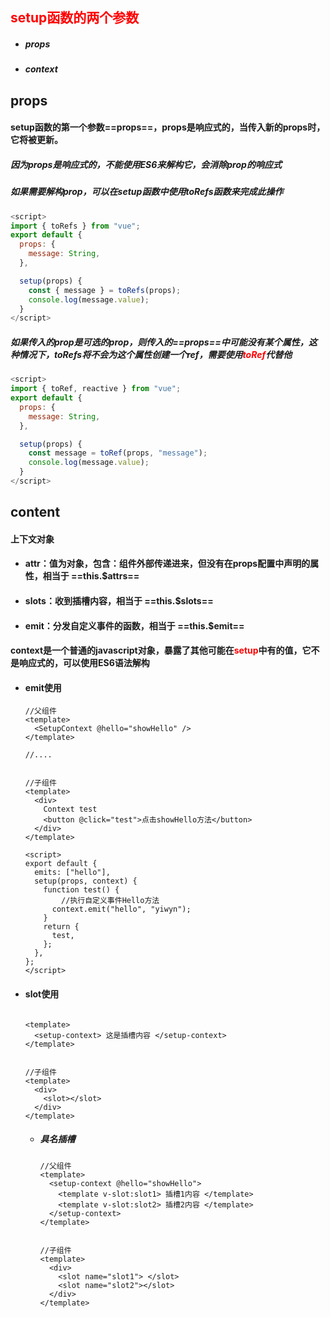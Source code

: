 ## <font color='red'>setup函数的两个参数</font>



- ##### props

- ##### context





## props



#### setup函数的第一个参数==props==，props是响应式的，当传入新的props时，它将被更新。

##### 	因为props是响应式的，不能使用ES6来解构它，会消除prop的响应式

##### 如果需要解构prop，可以在setup函数中使用toRefs函数来完成此操作

```javascript
<script>
import { toRefs } from "vue";
export default {
  props: {
    message: String,
  },

  setup(props) {
    const { message } = toRefs(props);
    console.log(message.value);
  }
</script>
```

##### 如果传入的prop是可选的prop，则传入的==props==中可能没有某个属性，这种情况下，toRefs将不会为这个属性创建一个ref，需要使用<font color='red'>toRef</font>代替他

```javascript
<script>
import { toRef, reactive } from "vue";
export default {
  props: {
    message: String,
  },

  setup(props) {
    const message = toRef(props, "message");
    console.log(message.value);
  }
</script>
```







## content



#### 上下文对象

- #### attr：值为对象，包含：组件外部传递进来，但没有在props配置中声明的属性，相当于 ==this.$attrs==

- #### slots：收到插槽内容，相当于 ==this.$slots== 

- #### emit：分发自定义事件的函数，相当于 ==this.$emit== 



#### context是一个普通的javascript对象，暴露了其他可能在<font color='red'>setup</font>中有的值，它不是响应式的，可以使用ES6语法解构





- #### emit使用

  ```vue
  //父组件
  <template>
    <SetupContext @hello="showHello" />
  </template>
  
  //....
  
  
  //子组件
  <template>
    <div>
      Context test
      <button @click="test">点击showHello方法</button>
    </div>
  </template>
  
  <script>
  export default {
    emits: ["hello"],
    setup(props, context) {
      function test() {
          //执行自定义事件Hello方法
        context.emit("hello", "yiwyn");
      }
      return {
        test,
      };
    },
  };
  </script>
  ```









- #### slot使用

  ```vue
  
  <template>
    <setup-context> 这是插槽内容 </setup-context>
  </template>
  
  
  //子组件
  <template>
    <div>
      <slot></slot>
    </div>
  </template>
  ```

  - ##### 具名插槽

    ```vue
    //父组件
    <template>
      <setup-context @hello="showHello">
        <template v-slot:slot1> 插槽1内容 </template>
        <template v-slot:slot2> 插槽2内容 </template>
      </setup-context>
    </template>
    
    
    //子组件
    <template>
      <div>
        <slot name="slot1"> </slot>
        <slot name="slot2"></slot>
      </div>
    </template>
    ```

    

